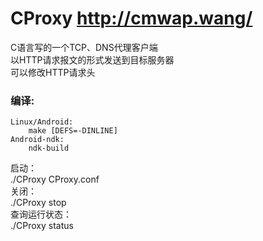 CProxy     http://cmwap.wang/  
======  
  
C语言写的一个TCP、DNS代理客户端  
以HTTP请求报文的形式发送到目标服务器  
可以修改HTTP请求头    

### 编译:  
~~~~~
Linux/Android:  
    make [DEFS=-DINLINE]  
Android-ndk:  
    ndk-build  
~~~~~

启动：  
./CProxy CProxy.conf  
关闭：  
./CProxy stop  
查询运行状态：  
./CProxy status  

